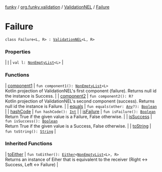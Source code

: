 [funky](../../../index.md) / [org.funky.validation](../../index.md) / [ValidationNEL](../index.md) / [Failure](.)

# Failure

`class Failure<L, R> : `[`ValidationNEL`](../index.md)`<L, R>`

### Properties

| [l](l.md) | `val l: `[`NonEmptyList`](../../-non-empty-list.md)`<L>` |

### Functions

| [component1](component1.md) | `fun component1(): `[`NonEmptyList`](../../-non-empty-list.md)`<L>`<br>Kotlin projection of ValidationNEL's first component (failure). Returns null id the instance is Success. |
| [component2](component2.md) | `fun component2(): R?`<br>Kotlin projection of ValidationNEL's second component (success). Returns null id the instance is Failure. |
| [equals](equals.md) | `fun equals(other: `[`Any`](https://kotlinlang.org/api/latest/jvm/stdlib/kotlin/-any/index.html)`?): `[`Boolean`](https://kotlinlang.org/api/latest/jvm/stdlib/kotlin/-boolean/index.html) |
| [hashCode](hash-code.md) | `fun hashCode(): `[`Int`](https://kotlinlang.org/api/latest/jvm/stdlib/kotlin/-int/index.html) |
| [isFailure](is-failure.md) | `fun isFailure(): `[`Boolean`](https://kotlinlang.org/api/latest/jvm/stdlib/kotlin/-boolean/index.html)<br>Return True if the given value is a Failure, False otherwise. |
| [isSuccess](is-success.md) | `fun isSuccess(): `[`Boolean`](https://kotlinlang.org/api/latest/jvm/stdlib/kotlin/-boolean/index.html)<br>Return True if the given value is a Success, False otherwise. |
| [toString](to-string.md) | `fun toString(): `[`String`](https://kotlinlang.org/api/latest/jvm/stdlib/kotlin/-string/index.html) |

### Inherited Functions

| [toEither](../to-either.md) | `fun toEither(): `[`Either`](../../../org.funky.either/-either/index.md)`<`[`NonEmptyList`](../../-non-empty-list.md)`<L>, R>`<br>Returns an instance of Eiher that is equivalent to the receiver (Right &lt;-&gt; Success, Left &lt;-&gt; Failure) |

